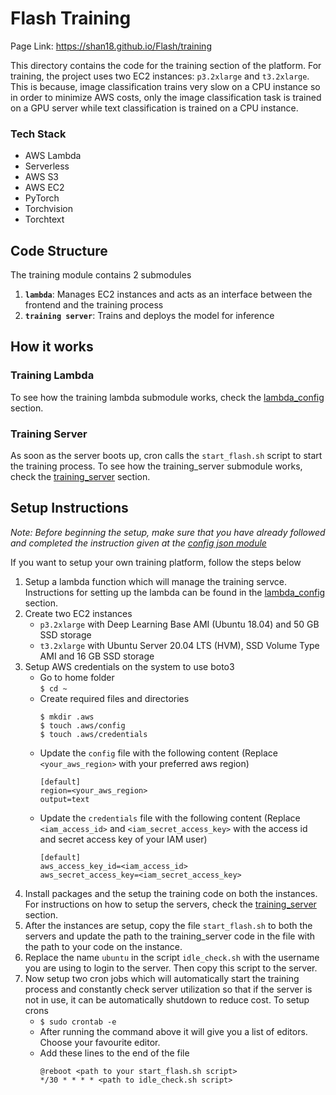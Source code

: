 # Flash Training

Page Link: https://shan18.github.io/Flash/training

This directory contains the code for the training section of the platform. For training, the project uses two EC2 instances: `p3.2xlarge` and `t3.2xlarge`. This is because, image classification trains very slow on a CPU instance so in order to minimize AWS costs, only the image classification task is trained on a GPU server while text classification is trained on a CPU instance.

### Tech Stack

- AWS Lambda
- Serverless
- AWS S3
- AWS EC2
- PyTorch
- Torchvision
- Torchtext

## Code Structure

The training module contains 2 submodules

1. **`lambda`**: Manages EC2 instances and acts as an interface between the frontend and the training process
2. **`training server`**: Trains and deploys the model for inference

## How it works

### Training Lambda

To see how the training lambda submodule works, check the [lambda_config](lambda_config/README.md#How-it-Works) section.

### Training Server

As soon as the server boots up, cron calls the `start_flash.sh` script to start the training process. To see how the training_server submodule works, check the [training_server](training_server/README.md#How-it-Works) section.

## Setup Instructions

_Note: Before beginning the setup, make sure that you have already followed and completed the instruction given at the [config json module](../config_json/README.md#Setup-Instructions)_

If you want to setup your own training platform, follow the steps below

1. Setup a lambda function which will manage the training servce. Instructions for setting up the lambda can be found in the [lambda_config](lambda_config/README.md#Setup-Instructions) section.
2. Create two EC2 instances
   - `p3.2xlarge` with Deep Learning Base AMI (Ubuntu 18.04) and 50 GB SSD storage
   - `t3.2xlarge` with Ubuntu Server 20.04 LTS (HVM), SSD Volume Type AMI and 16 GB SSD storage
3. Setup AWS credentials on the system to use boto3
   - Go to home folder  
     `$ cd ~`
   - Create required files and directories
     ```
     $ mkdir .aws
     $ touch .aws/config
     $ touch .aws/credentials
     ```
   - Update the `config` file with the following content (Replace `<your_aws_region>` with your preferred aws region)
     ```
     [default]
     region=<your_aws_region>
     output=text
     ```
   - Update the `credentials` file with the following content (Replace `<iam_access_id>` and `<iam_secret_access_key>` with the access id and secret access key of your IAM user)
     ```
     [default]
     aws_access_key_id=<iam_access_id>
     aws_secret_access_key=<iam_secret_access_key>
     ```
4. Install packages and the setup the training code on both the instances. For instructions on how to setup the servers, check the [training_server](training_server/README.md#Setup-Instructions) section.
5. After the instances are setup, copy the file `start_flash.sh` to both the servers and update the path to the training_server code in the file with the path to your code on the instance.
6. Replace the name `ubuntu` in the script `idle_check.sh` with the username you are using to login to the server. Then copy this script to the server.
7. Now setup two cron jobs which will automatically start the training process and constantly check server utilization so that if the server is not in use, it can be automatically shutdown to reduce cost. To setup crons
   - `$ sudo crontab -e`
   - After running the command above it will give you a list of editors. Choose your favourite editor.
   - Add these lines to the end of the file
     ```
     @reboot <path to your start_flash.sh script>
     */30 * * * * <path to idle_check.sh script>
     ```
